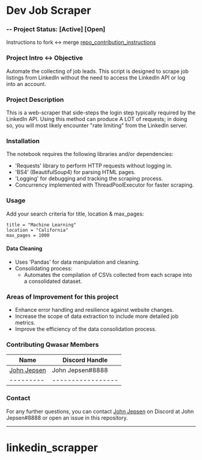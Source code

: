 # Dev Job Scraper

### -- Project Status: [Active] [Open]

Instructions to fork <-> merge [repo_contribution_instructions](repo_contribution_instructions.md)

### Project Intro <-> Objective

Automate the collecting of job leads. This script is designed to scrape job listings from LinkedIn without the need to access the LinkedIn API or log into an account.

### Project Description

This is a web-scraper that side-steps the login step typically required by the LinkedIn API. Using this method can produce A LOT of requests; in doing so, you will most likely encounter "rate limiting" from the LinkedIn server.

### Installation

The notebook requires the following libraries and/or dependencies:

- 'Requests' library to perform HTTP requests without logging in.
- 'BS4' (BeautifulSoup4) for parsing HTML pages.
- 'Logging' for debugging and tracking the scraping process.
- Concurrency implemented with ThreadPoolExecutor for faster scraping.

### Usage

Add your search criteria for title, location & max_pages:

```
title = "Machine Learning"
location = "California"
max_pages = 1000
```

#### Data Cleaning

- Uses 'Pandas' for data manipulation and cleaning.
- Consolidating process:
  - Automates the compilation of CSVs collected from each scrape into a consolidated dataset.

### Areas of Improvement for this project

- Enhance error handling and resilience against website changes.
- Increase the scope of data extraction to include more detailed job metrics.
- Improve the efficiency of the data consolidation process.

### Contributing Qwasar Members

| Name                                          | Discord Handle    |
| --------------------------------------------- | ----------------- |
| [John Jepsen](https://github.com/John-Jepsen) | John Jepsen#8888  |
| ---------                                     | ----------------- |

### Contact

For any further questions, you can contact [John Jepsen](https://github.com/John-Jepsen) on Discord at John Jepsen#8888 or open an issue in this repository.

---
# linkedin_scrapper
